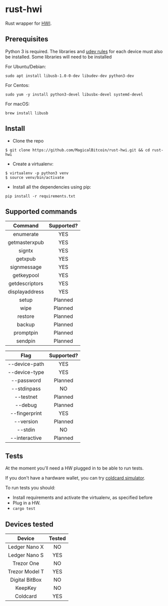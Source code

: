 # rust-hwi
Rust wrapper for [HWI](https://github.com/bitcoin-core/HWI/).

## Prerequisites

Python 3 is required. The libraries and [udev rules](https://github.com/bitcoin-core/HWI/blob/master/hwilib/udev/README.md) for each device must also be installed. Some libraries will need to be installed

For Ubuntu/Debian:
```
sudo apt install libusb-1.0-0-dev libudev-dev python3-dev
```

For Centos:
```
sudo yum -y install python3-devel libusbx-devel systemd-devel
```

For macOS:
```
brew install libusb
```

## Install

- Clone the repo
```
$ git clone https://github.com/MagicalBitcoin/rust-hwi.git && cd rust-hwi
```

- Create a virtualenv:

```
$ virtualenv -p python3 venv
$ source venv/bin/activate
```

- Install all the dependencies using pip:

```
pip install -r requirements.txt
```

## Supported commands

| Command | Supported? |
|:---:|:---: |
| enumerate | YES |
| getmasterxpub | YES |
| signtx | YES |
| getxpub | YES |
| signmessage | YES |
| getkeypool | YES |
| getdescriptors | YES |
| displayaddress | YES | 
| setup | Planned |
| wipe | Planned |
| restore | Planned |
| backup | Planned |
| promptpin | Planned |
| sendpin | Planned |

| Flag | Supported? |
|:---:|:---:|
| --device-path | YES |
| --device-type | YES |
| --password | Planned |
| --stdinpass | NO |
| --testnet | Planned |
| --debug | Planned |
| --fingerprint | YES |
| --version | Planned |
| --stdin | NO |
| --interactive | Planned |

## Tests

At the moment you'll need a HW plugged in to be able to run tests.

If you don't have a hardware wallet, you can try [coldcard simulator](https://github.com/Coldcard/firmware).

To run tests you should:

- Install requirements and activate the virtualenv, as specified before
- Plug in a HW.
- `cargo test`

## Devices tested
| Device | Tested |
|:---:|:---:|
| Ledger Nano X | NO
| Ledger Nano S | YES
| Trezor One | NO
| Trezor Model T | YES
| Digital BitBox | NO
| KeepKey | NO
| Coldcard | YES
